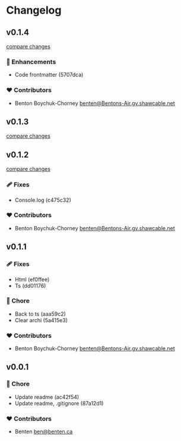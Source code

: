 # Changelog


## v0.1.4

[compare changes](https://undefined/undefined/compare/v0.1.3...v0.1.4)

### 🚀 Enhancements

- Code frontmatter (5707dca)

### ❤️ Contributors

- Benton Boychuk-Chorney <benten@Bentons-Air.gv.shawcable.net>

## v0.1.3

[compare changes](https://undefined/undefined/compare/v0.1.2...v0.1.3)

## v0.1.2

[compare changes](https://undefined/undefined/compare/v0.1.1...v0.1.2)

### 🩹 Fixes

- Console.log (c475c32)

### ❤️ Contributors

- Benton Boychuk-Chorney <benten@Bentons-Air.gv.shawcable.net>

## v0.1.1


### 🩹 Fixes

- Html (ef0ffee)
- Ts (dd01176)

### 🏡 Chore

- Back to ts (aaa59c2)
- Clear archi (5a415e3)

### ❤️ Contributors

- Benton Boychuk-Chorney <benten@Bentons-Air.gv.shawcable.net>

## v0.0.1


### 🏡 Chore

- Update readme (ac42f54)
- Update readme, .gitignore (87a12d1)

### ❤️ Contributors

- Benten <ben@benten.ca>

